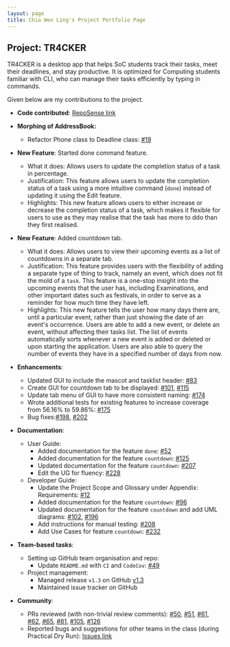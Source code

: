 ```yaml
---
layout: page
title: Chia Wen Ling's Project Portfolio Page
---
```


## Project: TR4CKER

TR4CKER is a desktop app that helps SoC students track their tasks, meet their deadlines, and stay productive. It is
optimized for Computing students familiar with CLI, who can manage their tasks efficiently by typing in commands.

Given below are my contributions to the project.

* **Code contributed**: [RepoSense link](https://nus-cs2103-ay2021s1.github.io/tp-dashboard/#breakdown=true&search=cwenling)

* **Morphing of AddressBook:**
  * Refactor Phone class to Deadline class: [\#19](https://github.com/AY2021S1-CS2103T-T10-2/tp/pull/19)

* **New Feature**: Started done command feature.
  * What it does: Allows users to update the completion status of a task in percentage.
  * Justification: This feature allows users to update the completion status of a task using a more intuitive command
  \(`done`) instead of updating it using the Edit feature.
  * Highlights: This new feature allows users to either increase or decrease the completion status of a task, which
  makes it flexible for users to use as they may realise that the task has more to ddo than they first realised.

* **New Feature**: Added countdown tab.
  * What it does: Allows users to view their upcoming events as a list of countdowns in a separate tab.
  * Justification: This feature provides users with the flexibility of adding a separate type of thing to track,
  namely an event, which does not fit the mold of a `task`. This feature is a one-stop insight into the upcoming events
  that the user has, including Examinations, and other important dates such as festivals, in order to serve as a
  reminder for how much time they have left.
  * Highlights: This new feature tells the user how many days there are, until a particular event, rather than just
  showing the date of an event's occurrence. Users are able to add a new event, or delete an event, without affecting
  their tasks list. The list of events automatically sorts whenever a new event is added or deleted or upon
  starting the application. Users are also able to query the number of events they have in a specified number of days
  from now.

* **Enhancements**:
  * Updated GUI to include the mascot and tasklist header: [\#83](https://github.com/AY2021S1-CS2103T-T10-2/tp/pull/83)
  * Create GUI for countdown tab to be displayed: [\#101](https://github.com/AY2021S1-CS2103T-T10-2/tp/pull/101),
  [\#115](https://github.com/AY2021S1-CS2103T-T10-2/tp/pull/115)
  * Update tab menu of GUI to have more consistent naming: [\#174](https://github.com/AY2021S1-CS2103T-T10-2/tp/pull/174)
  * Wrote additional tests for existing features to increase coverage from 56.16% to 59.86%: [\#175](https://github.com/AY2021S1-CS2103T-T10-2/tp/pull/175)
  * Bug fixes:[\#198](https://github.com/AY2021S1-CS2103T-T10-2/tp/pull/198), [\#202](https://github.com/AY2021S1-CS2103T-T10-2/tp/pull/202)

* **Documentation**:
  * User Guide:
    * Added documentation for the feature `done`: [\#52](https://github.com/AY2021S1-CS2103T-T10-2/tp/pull/52)
    * Added documentation for the feature `countdown`: [\#125](https://github.com/AY2021S1-CS2103T-T10-2/tp/pull/125)
    * Updated documentation for the feature `countdown`: [\#207](https://github.com/AY2021S1-CS2103T-T10-2/tp/pull/207)
    * Edit the UG for fluency: [\#228](https://github.com/AY2021S1-CS2103T-T10-2/tp/pull/228)
  * Developer Guide:
    * Update the Project Scope and Glossary under Appendix: Requirements: [\#12](https://github.com/AY2021S1-CS2103T-T10-2/tp/pull/12)
    * Added documentation for the feature `countdown`: [\#96](https://github.com/AY2021S1-CS2103T-T10-2/tp/pull/96)
    * Updated documentation for the feature `countdown` and add UML diagrams: [\#102](https://github.com/AY2021S1-CS2103T-T10-2/tp/pull/102),
    [\#196](https://github.com/AY2021S1-CS2103T-T10-2/tp/pull/196)
    * Add instructions for manual testing: [\#208](https://github.com/AY2021S1-CS2103T-T10-2/tp/pull/208)
    * Add Use Cases for feature `countdown`: [\#232](https://github.com/AY2021S1-CS2103T-T10-2/tp/pull/232)

* **Team-based tasks**:
  * Setting up GitHub team organisation and repo:
    * Update `README.md` with `CI` and `CodeCov`: [\#49](https://github.com/AY2021S1-CS2103T-T10-2/tp/pull/49)
  * Project management:
    * Managed release `v1.3` on GitHub [v1.3](https://github.com/AY2021S1-CS2103T-T10-2/tp/releases/tag/v1.3)
    * Maintained issue tracker on GitHub

* **Community**:
  * PRs reviewed (with non-trivial review comments): [\#50](https://github.com/AY2021S1-CS2103T-T10-2/tp/pull/50),
  [\#51](https://github.com/AY2021S1-CS2103T-T10-2/tp/pull/51), [\#61](https://github.com/AY2021S1-CS2103T-T10-2/tp/pull/61),
  [\#62](https://github.com/AY2021S1-CS2103T-T10-2/tp/pull/62), [\#65](https://github.com/AY2021S1-CS2103T-T10-2/tp/pull/65),
  [\#81](https://github.com/AY2021S1-CS2103T-T10-2/tp/pull/81), [\#105](https://github.com/AY2021S1-CS2103T-T10-2/tp/pull/105),
  [\#126](https://github.com/AY2021S1-CS2103T-T10-2/tp/pull/126)
  * Reported bugs and suggestions for other teams in the class (during Practical Dry Run): [Issues link](https://github.com/cwenling/ped/issues)

